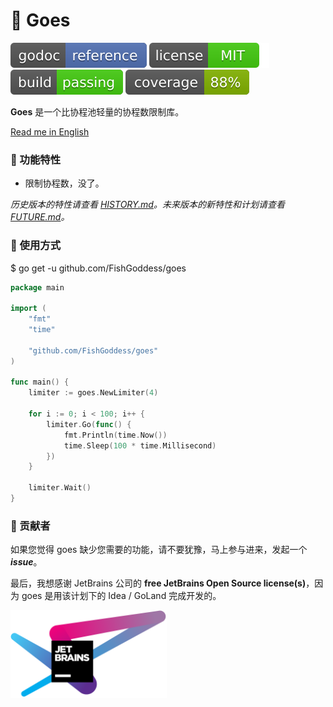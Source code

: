 # 📝 Goes

[![Go Doc](_icons/godoc.svg)](https://pkg.go.dev/github.com/FishGoddess/goes)
[![License](_icons/license.svg)](https://opensource.org/licenses/MIT)
[![License](_icons/build.svg)](_icons/build.svg)
[![License](_icons/coverage.svg)](_icons/coverage.svg)

**Goes** 是一个比协程池轻量的协程数限制库。

[Read me in English](./README.en.md)

### 🥇 功能特性

* 限制协程数，没了。

_历史版本的特性请查看 [HISTORY.md](./HISTORY.md)。未来版本的新特性和计划请查看 [FUTURE.md](./FUTURE.md)。_

### 🚀 使用方式

$ go get -u github.com/FishGoddess/goes

```go
package main

import (
	"fmt"
	"time"

	"github.com/FishGoddess/goes"
)

func main() {
	limiter := goes.NewLimiter(4)

	for i := 0; i < 100; i++ {
		limiter.Go(func() {
			fmt.Println(time.Now())
			time.Sleep(100 * time.Millisecond)
		})
	}

	limiter.Wait()
}
```

### 👥 贡献者

如果您觉得 goes 缺少您需要的功能，请不要犹豫，马上参与进来，发起一个 _**issue**_。

最后，我想感谢 JetBrains 公司的 **free JetBrains Open Source license(s)**，因为 goes 是用该计划下的 Idea / GoLand 完成开发的。

<a href="https://www.jetbrains.com/?from=goes" target="_blank"><img src="./_icons/jetbrains.png" width="250"/></a>